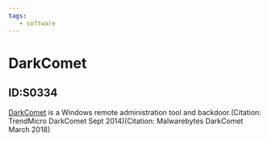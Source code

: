 ```yaml
---
tags:
   - software
---
```

# DarkComet
## ID:S0334
[DarkComet](/mitre/software/S0334) is a Windows remote administration tool and backdoor.(Citation: TrendMicro DarkComet Sept 2014)(Citation: Malwarebytes DarkComet March 2018)
